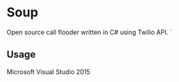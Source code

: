# Soup
Open source call flooder written in C# using Twilio API.
`
## Usage

Microsoft Visual Studio 2015
